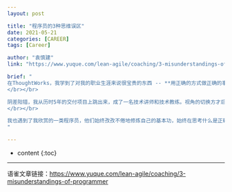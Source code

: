 ```yaml
---
layout: post

title: "程序员的3种思维误区"
date: 2021-05-21
categories: [CAREER]
tags: [Career]

author: "袁慎建"
link: "https://www.yuque.com/lean-agile/coaching/3-misunderstandings-of-programmer"

brief: "
在ThoughtWorks，我学到了对我的职业生涯来说很宝贵的东西 -- **用正确的方式做正确的事情，持续改进，追求卓越**。在一个这样充满同侪压力的学习氛围中，即便胸无大志的我也不会被潮流抛弃，顺流缓进是一贯的主旋律。流的越久，认识的程序员种类越多。总得来说，在这里大部分人在做正确的事情，同样也用正确的方式做事情。
​</br>​</br>

阴差阳错，我从历时5年的交付项目上跳出来，成了一名技术讲师和技术教练。视角的切换方才后知后觉 -- 原来之前我是 不识庐山真面目，只缘身在此山中。接触到的程序员多了，发现虽同为程序员，彼此有大别。有的人喜欢沉浸在技术的乐园，唯业界先进或炫酷的技术尝鲜为快。有的喜欢追逐热点，忽视了枯燥反复的基本功修炼，深怕被时代遗弃。有的人则在这里谋得一相对高薪的差事，心猿意马，采用蹩脚的方式应付着各种软件的需求亦或要求，生活在水深火热中却不自知。
​​</br>​</br>

我也遇到了我欣赏的一类程序员，他们始终孜孜不倦地修炼自己的基本功，始终在思考什么是正确的事情，不断地尝试跳跃出自身的局限性，能够耐下性子跟时间做朋友，不断遇见更好的自己。我在他们身上看到了三种有益的思维模式，在这种思维模式的指导下形成的工作习惯让他们在工作中脱颖而出。
"

---
```


* content
{:toc}

---


语雀文章链接：<https://www.yuque.com/lean-agile/coaching/3-misunderstandings-of-programmer>


